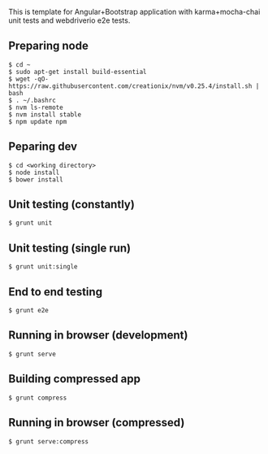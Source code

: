 This is template for Angular+Bootstrap application with karma+mocha-chai unit
tests and webdriverio e2e tests.

## Preparing node

```
$ cd ~
$ sudo apt-get install build-essential
$ wget -qO- https://raw.githubusercontent.com/creationix/nvm/v0.25.4/install.sh | bash
$ . ~/.bashrc
$ nvm ls-remote
$ nvm install stable
$ npm update npm
```

## Peparing dev

```
$ cd <working directory>
$ node install
$ bower install
```

## Unit testing (constantly)

```
$ grunt unit
```

## Unit testing (single run)

```
$ grunt unit:single
```

## End to end testing

```
$ grunt e2e
```

## Running in browser (development)

```
$ grunt serve
```

## Building compressed app

```
$ grunt compress
```

## Running in browser (compressed)

```
$ grunt serve:compress
```
